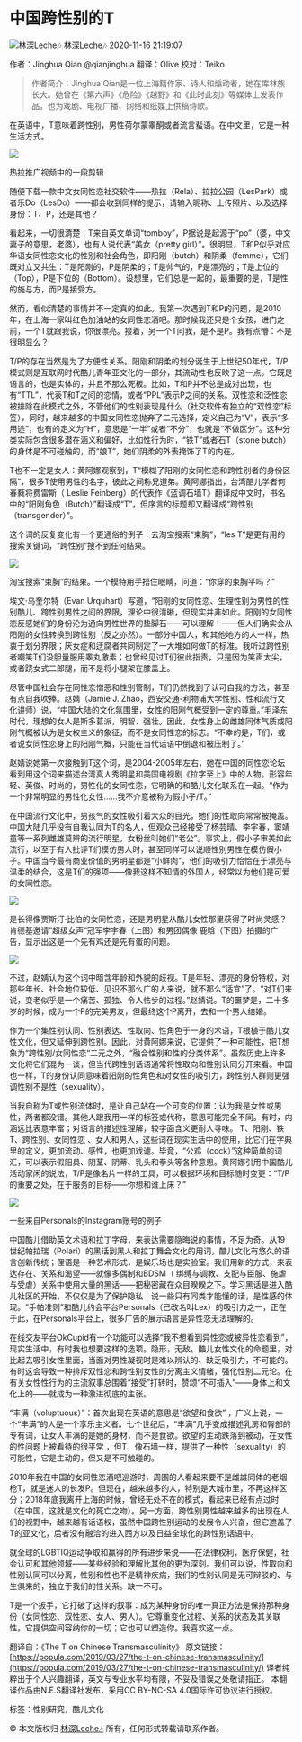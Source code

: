 # 中国跨性别的T

![林深Leche🎶](https://img3.doubanio.com/icon/u1152638-63.jpg) [林深Leche🎶](https://www.douban.com/people/sereinily/) 2020-11-16 21:19:07

作者：Jinghua Qian @qianjinghua 翻译：Olive 校对：Teiko

> 作者简介：Jinghua Qian是一位上海籍作家、诗人和煽动者，她在库林族长大。她曾在《第六声》《危险》《越野》和《此时此刻》等媒体上发表作品，也为戏剧、电视广播、网络和纸媒上供稿诗歌。

在英语中，T意味着跨性别，男性荷尔蒙睾酮或者流言蜚语。在中文里，它是一种生活方式。

![](https://img1.doubanio.com/view/note/l/public/p77612169.webp)

热拉推广视频中的一段剪辑

随便下载一款中文女同性恋社交软件——热拉（Rela）、拉拉公园（LesPark）或者乐Do（LesDo）——都会收到同样的提示，请输入昵称、上传照片、以及选择身份：T、P，还是其他？

看起来，一切很清楚：T来自英文单词“tomboy”，P据说是起源于“po”（婆，中文妻子的意思，老婆），也有人说代表“美女（pretty girl）”。很明显，T和P似乎对应华语女同性恋文化的性别和社会角色，即阳刚（butch）和阴柔（femme），它们既对立又共生：T是阳刚的，P是阴柔的；T是帅气的，P是漂亮的；T是上位的（Top），P是下位的（Bottom）。设想里，它们总是一起的，最重要的是，T是性的施与方，而P是接受方。

然而，看似清楚的事情并不一定真的如此。我第一次遇到T和P的问题，是2010年，在上海一家叫红色加油站的女同性恋酒吧。那时候我还只是个女孩，进门之前，一个T就跟我说，你很漂亮。接着，另一个T问我，是不是P。我有点懵：不是很明显么？

T/P的存在当然是为了方便性关系。阳刚和阴柔的划分诞生于上世纪50年代，T/P模式则是互联网时代酷儿青年亚文化的一部分，其流动性也反映了这一点。它既是语言的，也是实体的，并且不那么死板。比如，T和P并不总是成对出现，也有“TTL”，代表T和T之间的恋情，或者“PPL”表示P之间的关系。双性恋和泛性恋被排除在此模式之外，不管他们的性别表现是什么（社交软件有独立的“双性恋”标签），同时，越来越多的中国女同性恋抛弃了二元选择，定义自己为“V”，表示“多用途”，也有的定义为“H”，意思是“一半”或者“不分”，也就是“不做区分”。这种分类实际包含很多潜在涵义和偏好，比如性行为时，“铁T”或者石T（stone butch）的身体是不可碰触的，而“娘T”，她们阴柔的外表掩饰了T的内在。

T也不一定是女人：黄阿娜观察到，T“模糊了阳刚的女同性恋和跨性别者的身份区隔”，很多T使用男性的名字，彼此之间称兄道弟。黄阿娜指出，台湾酷儿学者何春蕤将费雷斯（ Leslie Feinberg）的代表作《蓝调石墙T》翻译成中文时，书名中的“阳刚角色（Butch）”翻译成“T”，但序言的标题却又翻译成“跨性别（transgender）”。

这个词的反复变化有一个更通俗的例子：去淘宝搜索“束胸”，“les T”是更有用的搜索关键词，“跨性别”搜不到任何结果。

![](https://img1.doubanio.com/view/note/l/public/p77612168.webp)

淘宝搜索“束胸”的结果。一个模特用手捂住眼睛，问道：“你穿的束胸平吗？”

埃文·乌奎尔特（Evan Urquhart）写道，“阳刚的女同性恋、生理性别为男性的性别酷儿、跨性别男性之间的界限，理论中很清晰，但现实并非如此。阳刚的女同性恋反感她们的身份沦为通向男性世界的垫脚石——可以理解！——但人们确实会从阳刚的女性转换到跨性别（反之亦然）。一部分中国人，和其他地方的人一样，热衷于划分界限；厌女症和迂腐者共同制定了一大堆如何做T的标准。我听过跨性别者嘲笑T们没胆量服用睾丸激素；也曾经见过T们彼此指责，只是因为笑声太尖，或者跷女式二郎腿，而不是将小腿架在膝盖上。

尽管中国社会存在同性恋憎恶和性别管制，T们仍然找到了认可自我的方法，甚至有点自我吹捧。赵婧（Jamie J. Zhao，西安交通-利物浦大学性别、性和流行文化讲师）说，“中国大陆的文化氛围里，女性的阳刚气概受到一定的尊重。”毛泽东时代，理想的女人是斯多葛派，明智、强壮。因此，女性身上的雌雄同体气质或阳刚气概被认为是女权主义的象征，而不是女同性恋的标志。“不幸的是，T们，或者说女同性恋身上的阳刚气概，只能在当代话语中倒退和被压制了。”

赵婧说她第一次接触到T这个词，是2004-2005年左右，她在中国的同性恋论坛看到用这个词来描述台湾真人秀明星和美国电视剧《拉字至上》中的人物。形容年轻、英俊、时尚的，男性化的女同性恋，它明确的和酷儿文化联系在一起。“作为一个非常明显的男性化女性……我不介意被称为假小子/T。”

在中国流行文化中，男孩气的女性吸引着大众的目光，她们的性取向常常被掩盖。中国大陆几乎没有自我认同为T的名人，但观众已经接受了杨芸晴、李宇春，窦靖童等一系列雌雄莫辨的流行明星，女粉丝叫她们“老公”。事实上，假小子审美如此流行，以至于有人批评T们模仿男人时，甚至同样可以说顺性别男性在模仿假小子。中国当今最有商业价值的男明星都是“小鲜肉”，他们的吸引力恰恰在于漂亮与温柔的结合，这是T们的强项——像我这样不知情的外国人，经常以为他们是可爱的女同性恋。

![](https://img2.doubanio.com/view/note/l/public/p77612171.webp)

是长得像贾斯汀·比伯的女同性恋，还是男明星从酷儿女性那里获得了时尚灵感？肯德基邀请“超级女声“冠军李宇春（上图）和男团偶像 鹿晗（下图）拍摄的广告，显示出这是一个先有鸡还是先有蛋的问题。

![](https://img1.doubanio.com/view/note/l/public/p77612208.webp)

不过，赵婧认为这个词中暗含年龄和外貌的歧视。T是年轻、漂亮的身份特权，对那些年长、社会地位较低、见识不那么广的人来说，就不那么“适宜”了。“对T们来说，变老似乎是一个痛苦、孤独、令人怯步的过程。”赵婧说。T的噩梦是，二十多岁的时候，成为一个P的完美男友，但最终这个P离开，去和一个男人结婚。

作为一个集性别认同、性别表达、性取向、性角色于一身的术语，T根植于酷儿女性文化，但又延伸到跨性别。因此，对黄阿娜来说，它提供了一种可能性，把T想象为“跨性别/女同性恋“二元之外，“融合性别和性的分类体系”。虽然历史上许多文化将它们混为一谈，但当代跨性别话语通常将性取向和性别认同分开来看。中国也一样，T的身份认同意味着阳刚的性角色和对女性的吸引力，跨性别人群则更强调性别不是性（sexuality）。

当我自称为T或性别流体时，是让自己站在一个可变的位置：认为我是女性或男性，两者都没错。其他人跟我用一样的标签或代称，意思可能完全不同。有时，内涵远比表意丰富；对语言的描述性理解，较字面含义更耐人寻味。 T、阳刚、铁T、跨性别、女同性恋 、女人和男人，这些词在现实生活中的使用，比它们在字典里的定义，更加流动、感性，也更加戏谑。毕竟，“公鸡（cock）”这种简单的词汇，可以表示假阳具、阴茎、阴蒂、乳头和拳头等各种意思。黄阿娜引用中国酷儿活动家闲的说法，T/P是像名片一样的工具，可以根据环境和目标随时变更：“T/P的重要之处，在于服务的目标——你想和谁上床？”

![](https://img3.doubanio.com/view/note/l/public/p77612172.webp)

一些来自Personals的Instagram账号的例子

中国酷儿借助英文术语和拉丁字母，来表达需要隐晦说的事情，不足为奇。从19世纪帕拉瑞（Polari）的黑话到黑人和拉丁舞会文化的用词，酷儿文化有悠久的语言创新传统；俚语是一种艺术形式，是娱乐场也是实验室。我们用新的方式，来表达存在、关系和渴望——就像多偶制和BDSM（ 绑缚与调教、支配与臣服、施虐与受虐）关系中使用大量的黑话——把秘密藏在众目睽睽之下。学习黑话是进入酷儿社区的开始，不仅仅是为了保护隐私：说一些只有同类才能懂的话，是性感的体现。“手帕准则”和酷儿约会平台Personals（已改名叫Lex）的吸引力之一，正在于此，在Personals平台上，很多广告的展示语言是异性恋无法理解的。

在线交友平台OkCupid有一个功能可以选择“我不想看到异性恋或被异性恋看到”，现实生活中，有时我也想要这样的选项。隐形，无敌。酷儿女性文化的命题里，对比起去吸引女性里面，当面对男性凝视时是难以辨认的、缺乏吸引力，不可能的。有时这会导致一种排斥双性恋和跨性别女性的分离主义情绪，强化性别二元论。在有关女性性行为的主流叙事总围着“接受”打转时，赞颂“不可插入”——身体上和文化上的——就成为一种激进彻底的主张。

“丰满（voluptuous）”：首次出现在英语的意思是“欲望和食欲” ，广义上说，一个“丰满”的人是一个享乐主义者。七个世纪后，“丰满”几乎变成描述乳房和臀部的专有词，让女人丰满的是她的身材，而不是食欲。欲望的主动跌落到被动，在女性的性问题上被看待的很平常 ，但T，像石墙一样，提供了一种性（sexuality）的可能性，它是主动的，但又是不可触碰的。

2010年我在中国的女同性恋酒吧巡游时，周围的人看起来要不是雌雄同体的老烟枪T，就是迷人的长发P。但现在，越来越多的人，特别是大城市里，不再这样区分；2018年底我离开上海的时候，曾经无处不在的模式，看起来已经有点过时（在中国，这就是文化的死亡之吻）。另一方面，跨性别男性越来越多的出现在人们的视野中，越来越有话语权，虽然中国跨性别运动的发展令人兴奋，但它遮盖了T的亚文化，后者没有融洽的进入西方以及日益全球化的跨性别话语中。

就全球的LGBTIQ运动争取和赢得的所有进步来说——在法律权利，医疗保健，社会认可和其他领域——某些经验和理解比其他的更为深刻。我们可以说，性取向和性别认同可以分离，性别和性也不是精神疾病，我们的性别认同是无可辩驳的、与生俱来的，独立于我们的性关系。缺一不可。

T是一个扳手，它打破了这样的叙事：成为某种身份的唯一真正方法是保持那种身份（女同性恋、双性恋、女人、男人）。它尊重变化过程、关系的状态及其关联性。它提供空间容纳你的一切；它也可以塑造你。我喜欢这一点。

翻译自：《The T on Chinese Transmasculinity》 原文链接：[https://popula.com/2019/03/27/the-t-on-chinese-transmasculinity/](https://popula.com/2019/03/27/the-t-on-chinese-transmasculinity/) 译者纯粹出于个人兴趣翻译，英文与专业水平均有限，不妥及错误之处敬请指正。 本翻译作品由N.E.S翻译社发布，采用CC BY-NC-SA 4.0国际许可协议进行授权。

标签：性别研究，酷儿文化

© 本文版权归 [林深Leche🎶](https://www.douban.com/people/sereinily/) 所有，任何形式转载请联系作者。